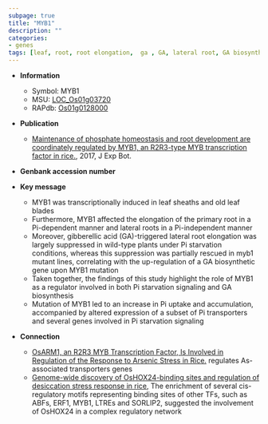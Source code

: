 ```yaml
---
subpage: true
title: "MYB1"
description: ""
categories:
- genes
tags: [leaf, root, root elongation,  ga , GA, lateral root, GA biosynthetic, primary root, Pi,  pi , GA biosynthesis, Pi uptake]
---
```


* **Information**  
    + Symbol: MYB1  
    + MSU: [LOC_Os01g03720](http://rice.plantbiology.msu.edu/cgi-bin/ORF_infopage.cgi?orf=LOC_Os01g03720)  
    + RAPdb: [Os01g0128000](http://rapdb.dna.affrc.go.jp/viewer/gbrowse_details/irgsp1?name=Os01g0128000)  

* **Publication**  
    + [Maintenance of phosphate homeostasis and root development are coordinately regulated by MYB1, an R2R3-type MYB transcription factor in rice.](http://www.ncbi.nlm.nih.gov/pubmed?term=Maintenance+of+phosphate+homeostasis+and+root+development+are+coordinately+regulated+by+MYB1,+an+R2R3-type+MYB+transcription+factor+in+rice.%5BTitle%5D), 2017, J Exp Bot.

* **Genbank accession number**  

* **Key message**  
    + MYB1 was transcriptionally induced in leaf sheaths and old leaf blades
    + Furthermore, MYB1 affected the elongation of the primary root in a Pi-dependent manner and lateral roots in a Pi-independent manner
    + Moreover, gibberellic acid (GA)-triggered lateral root elongation was largely suppressed in wild-type plants under Pi starvation conditions, whereas this suppression was partially rescued in myb1 mutant lines, correlating with the up-regulation of a GA biosynthetic gene upon MYB1 mutation
    + Taken together, the findings of this study highlight the role of MYB1 as a regulator involved in both Pi starvation signaling and GA biosynthesis
    + Mutation of MYB1 led to an increase in Pi uptake and accumulation, accompanied by altered expression of a subset of Pi transporters and several genes involved in Pi starvation signaling

* **Connection**  
    + [OsARM1, an R2R3 MYB Transcription Factor, Is Involved in Regulation of the Response to Arsenic Stress in Rice.](ARSENITE-RESPONSIVE+MYB1) regulates As-associated transporters genes
    + [Genome-wide discovery of OsHOX24-binding sites and regulation of desiccation stress response in rice](http://www.ncbi.nlm.nih.gov/pubmed?term=Genome-wide+discovery+of+OsHOX24-binding+sites+and+regulation+of+desiccation+stress+response+in+rice%5BTitle%5D),  The enrichment of several cis-regulatory motifs representing binding sites of other TFs, such as ABFs, ERF1, MYB1, LTREs and SORLIP2, suggested the involvement of OsHOX24 in a complex regulatory network



